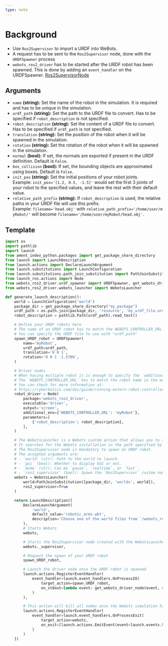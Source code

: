 ```yaml
---
type: note
---
```

# Background
- Use `Ros2Supervisor` to import a URDF into WeBots. 
- A request has to be sent to the `Ros2Supervisor` node, done with the `URDFSpawner` process
- `webots_ros2_driver` has to be started after the URDF robot has been spawned. This is done by adding an `event_handler` on the URDFSpawner. 
[Ros2SupervisorNode](https://github.com/cyberbotics/webots_ros2/wiki/Tutorial-Ros2Supervisor-Node)

## Arguments
- `name` **(string):** Set the name of the robot in the simulation. It is required and has to be unique in the simulation.
- `urdf_path` **(string):** Set the path to the URDF file to convert. Has to be specified if `robot_description` is not specified.
- `robot_description` **(string):** Set the content of a URDF file to convert. Has to be specified if `urdf_path` is not specified.
- `translation` **(string):** Set the position of the robot when it will be spawned in the simulation.
- `rotation` **(string):** Set the rotation of the robot when it will be spawned in the simulation.
- `normal` **(bool):** If set, the normals are exported if present in the URDF definition. Default is `False`.
- `box_collision` **(bool):** If set, the bounding objects are approximated using boxes. Default is `False`.
- `init_pos` **(string):** Set the initial positions of your robot joints. Example: `init_pos='[1.2, 0.5, -1.5]'` would set the first 3 joints of your robot to the specified values, and leave the rest with their default value.
- `relative_path_prefix` **(string):** If `robot_description` is used, the relative paths in your URDF file will use this prefix. Example: `filename='head.obj'` with `relative_path_prefix='/home/user/myRobot/'` will become `filename='/home/user/myRobot/head.obj'`.


## Template
```python
import os
import pathlib
import launch
from ament_index_python.packages import get_package_share_directory
from launch import LaunchDescription
from launch.actions import DeclareLaunchArgument
from launch.substitutions import LaunchConfiguration
from launch.substitutions.path_join_substitution import PathJoinSubstitution
from launch_ros.actions import Node
from webots_ros2_driver.urdf_spawner import URDFSpawner, get_webots_driver_node
from webots_ros2_driver.webots_launcher import WebotsLauncher

def generate_launch_description():
    world = LaunchConfiguration('world')
    package_dir = get_package_share_directory("my_package")
    urdf_path = os.path.join(package_dir, 'resource', 'my_urdf_file.urdf')
    robot_description = pathlib.Path(urdf_path).read_text()

    # Define your URDF robots here
    # The name of an URDF robot has to match the WEBOTS_CONTROLLER_URL of the driver node
    # You can specify the URDF file to use with "urdf_path"
    spawn_URDF_robot = URDFSpawner(
        name='myRobot',
        urdf_path=urdf_path,
        translation='0 0 1',
        rotation='0 0 1 -1.5708',
    )

    # Driver nodes
    # When having multiple robot it is enough to specify the `additional_env` argument.
    # The `WEBOTS_CONTROLLER_URL` has to match the robot name in the world file.
    # You can check for more information at:
    # https://cyberbotics.com/doc/guide/running-extern-robot-controllers#single-simulation-and-multiple-extern-robot-controllers
    robot_driver = Node(
        package='webots_ros2_driver',
        executable='driver',
        output='screen',
        additional_env={'WEBOTS_CONTROLLER_URL': 'myRobot'},
        parameters=[
            {'robot_description': robot_description},
        ],
    )

    # The WebotsLauncher is a Webots custom action that allows you to start a Webots simulation instance.
    # It searches for the Webots installation in the path specified by the `WEBOTS_HOME` environment variable and default installation paths.
    # The Ros2Supervisor node is mandatory to spawn an URDF robot.
    # The accepted arguments are:
    # - `world` (str): Path to the world to launch.
    # - `gui` (bool): Whether to display GUI or not.
    # - `mode` (str): Can be `pause`, `realtime`, or `fast`.
    # - `ros2_supervisor` (bool): Spawn the `Ros2Supervisor` custom node that communicates with a Supervisor robot in the simulation.
    webots = WebotsLauncher(
        world=PathJoinSubstitution([package_dir, 'worlds', world]),
        ros2_supervisor=True
    )

    return LaunchDescription([
        DeclareLaunchArgument(
            'world',
            default_value='robotic_arms.wbt',
            description='Choose one of the world files from `/webots_ros2_universal_robot/worlds` directory'
        ),
        # Starts Webots
        webots,

        # Starts the Ros2Supervisor node created with the WebotsLauncher
        webots._supervisor,

        # Request the spawn of your URDF robot
        spawn_URDF_robot,

        # Launch the driver node once the URDF robot is spawned
        launch.actions.RegisterEventHandler(
            event_handler=launch.event_handlers.OnProcessIO(
                target_action=spawn_URDF_robot,
                on_stdout=lambda event: get_webots_driver_node(event, robot_driver),
            )
        ),

        # This action will kill all nodes once the Webots simulation has exited
        launch.actions.RegisterEventHandler(
            event_handler=launch.event_handlers.OnProcessExit(
                target_action=webots,
                on_exit=[launch.actions.EmitEvent(event=launch.events.Shutdown())],
            )
        )
    ])
```

